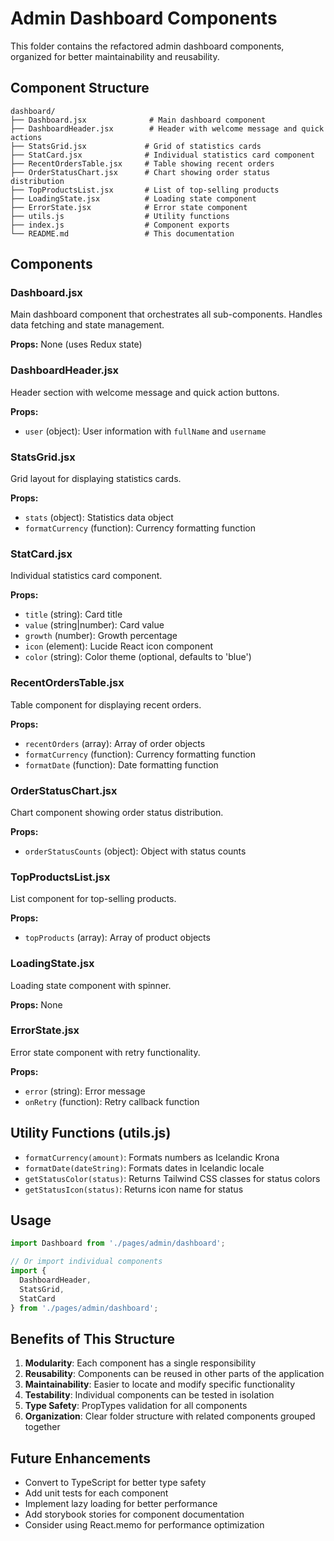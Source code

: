 # Admin Dashboard Components

This folder contains the refactored admin dashboard components, organized for better maintainability and reusability.

## Component Structure

```
dashboard/
├── Dashboard.jsx              # Main dashboard component
├── DashboardHeader.jsx        # Header with welcome message and quick actions
├── StatsGrid.jsx             # Grid of statistics cards
├── StatCard.jsx              # Individual statistics card component
├── RecentOrdersTable.jsx     # Table showing recent orders
├── OrderStatusChart.jsx      # Chart showing order status distribution
├── TopProductsList.jsx       # List of top-selling products
├── LoadingState.jsx          # Loading state component
├── ErrorState.jsx            # Error state component
├── utils.js                  # Utility functions
├── index.js                  # Component exports
└── README.md                 # This documentation
```

## Components

### Dashboard.jsx
Main dashboard component that orchestrates all sub-components. Handles data fetching and state management.

**Props:** None (uses Redux state)

### DashboardHeader.jsx
Header section with welcome message and quick action buttons.

**Props:**
- `user` (object): User information with `fullName` and `username`

### StatsGrid.jsx
Grid layout for displaying statistics cards.

**Props:**
- `stats` (object): Statistics data object
- `formatCurrency` (function): Currency formatting function

### StatCard.jsx
Individual statistics card component.

**Props:**
- `title` (string): Card title
- `value` (string|number): Card value
- `growth` (number): Growth percentage
- `icon` (element): Lucide React icon component
- `color` (string): Color theme (optional, defaults to 'blue')

### RecentOrdersTable.jsx
Table component for displaying recent orders.

**Props:**
- `recentOrders` (array): Array of order objects
- `formatCurrency` (function): Currency formatting function
- `formatDate` (function): Date formatting function

### OrderStatusChart.jsx
Chart component showing order status distribution.

**Props:**
- `orderStatusCounts` (object): Object with status counts

### TopProductsList.jsx
List component for top-selling products.

**Props:**
- `topProducts` (array): Array of product objects

### LoadingState.jsx
Loading state component with spinner.

**Props:** None

### ErrorState.jsx
Error state component with retry functionality.

**Props:**
- `error` (string): Error message
- `onRetry` (function): Retry callback function

## Utility Functions (utils.js)

- `formatCurrency(amount)`: Formats numbers as Icelandic Krona
- `formatDate(dateString)`: Formats dates in Icelandic locale
- `getStatusColor(status)`: Returns Tailwind CSS classes for status colors
- `getStatusIcon(status)`: Returns icon name for status

## Usage

```jsx
import Dashboard from './pages/admin/dashboard';

// Or import individual components
import { 
  DashboardHeader, 
  StatsGrid, 
  StatCard 
} from './pages/admin/dashboard';
```

## Benefits of This Structure

1. **Modularity**: Each component has a single responsibility
2. **Reusability**: Components can be reused in other parts of the application
3. **Maintainability**: Easier to locate and modify specific functionality
4. **Testability**: Individual components can be tested in isolation
5. **Type Safety**: PropTypes validation for all components
6. **Organization**: Clear folder structure with related components grouped together

## Future Enhancements

- Convert to TypeScript for better type safety
- Add unit tests for each component
- Implement lazy loading for better performance
- Add storybook stories for component documentation
- Consider using React.memo for performance optimization